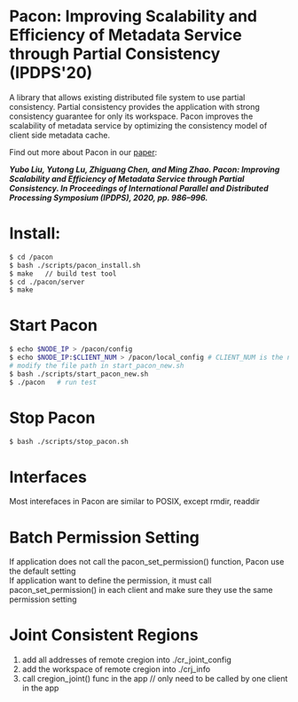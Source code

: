 # Pacon: Improving Scalability and Efficiency of Metadata Service through Partial Consistency (IPDPS'20)
A library that allows existing distributed file system to use partial consistency. Partial consistency provides the application with strong consistency guarantee for only its workspace. Pacon improves the scalability of metadata service by optimizing the consistency model of client side metadata cache. 

Find out more about Pacon in our [paper](https://ieeexplore.ieee.org/abstract/document/9139884):

***Yubo Liu, Yutong Lu, Zhiguang Chen, and Ming Zhao. Pacon: Improving Scalability and Efficiency of Metadata Service through Partial Consistency. In Proceedings of International Parallel and Distributed Processing Symposium (IPDPS), 2020, pp. 986–996.***

# Install:  
```bash
$ cd /pacon
$ bash ./scripts/pacon_install.sh   
$ make   // build test tool      
$ cd ./pacon/server
$ make 
```

# Start Pacon  
```bash
$ echo $NODE_IP > /pacon/config 
$ echo $NODE_IP:$CLIENT_NUM > /pacon/local_config # CLIENT_NUM is the number of current clients in this node  
# modify the file path in start_pacon_new.sh   
$ bash ./scripts/start_pacon_new.sh
$ ./pacon   # run test  
```

# Stop Pacon  
```bash
$ bash ./scripts/stop_pacon.sh
```

# Interfaces  
Most interefaces in Pacon are similar to POSIX, except rmdir, readdir  


# Batch Permission Setting
If application does not call the pacon_set_permission() function, Pacon use the default setting     
If application want to define the permission, it must call pacon_set_permission() in each client and make sure they use the same permission setting     

# Joint Consistent Regions
1. add all addresses of remote cregion into ./cr_joint_config    
2. add the workspace of remote cregion into ./crj_info    
3. call cregion_joint() func in the app  // only need to be called by one client in the app   